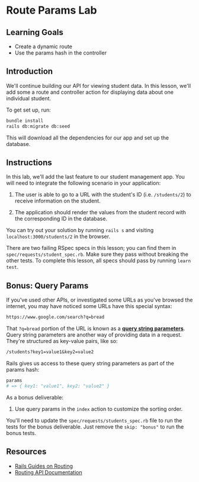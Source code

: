 # Route Params Lab

## Learning Goals

- Create a dynamic route
- Use the params hash in the controller

## Introduction

We'll continue building our API for viewing student data. In this lesson, we'll
add some a route and controller action for displaying data about one individual
student.

To get set up, run:

```sh
bundle install
rails db:migrate db:seed
```

This will download all the dependencies for our app and set up the database.

## Instructions

In this lab, we'll add the last feature to our student management app. You will
need to integrate the following scenario in your application:

1. The user is able to go to a URL with the student's ID (i.e. `/students/2`) to
   receive information on the student.

2. The application should render the values from the student record with the
   corresponding ID in the database.

You can try out your solution by running `rails s` and visiting `localhost:3000/students/2` in the browser.

There are two failing RSpec specs in this lesson; you can find them in
`spec/requests/student_spec.rb`. Make sure they pass without breaking the other
tests. To complete this lesson, all specs should pass by running `learn test`.

## Bonus: Query Params

If you've used other APIs, or investigated some URLs as you've browsed the internet, you may have noticed some URLs have this special syntax:

```txt
https://www.google.com/search?q=bread
```

That `?q=bread` portion of the URL is known as a
[**query string parameters**][query params]. Query string parameters are another
way of providing data in a request. They're structured as key-value pairs, like
so:

```txt
/students?key1=value1&key2=value2
```

Rails gives us access to these query string parameters as part of the params hash:

```rb
params
# => { key1: "value1", key2: "value2" }
```

As a bonus deliverable:

1. Use query params in the `index` action to customize the sorting order.

You'll need to update the `spec/requests/students_spec.rb` file to run the tests
for the bonus deliverable. Just remove the `skip: "bonus"` to run the bonus
tests.

## Resources

- [Rails Guides on Routing](https://guides.rubyonrails.org/routing.html)
- [Routing API Documentation](http://api.rubyonrails.org/classes/ActionDispatch/Routing.html)

[query params]: https://en.wikipedia.org/wiki/Query_string
